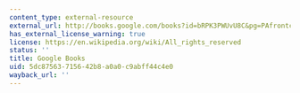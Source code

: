```yaml
---
content_type: external-resource
external_url: http://books.google.com/books?id=bRPK3PWUvU8C&pg=PAfrontcover
has_external_license_warning: true
license: https://en.wikipedia.org/wiki/All_rights_reserved
status: ''
title: Google Books
uid: 5dc87563-7156-42b8-a0a0-c9abff44c4e0
wayback_url: ''
---
```

